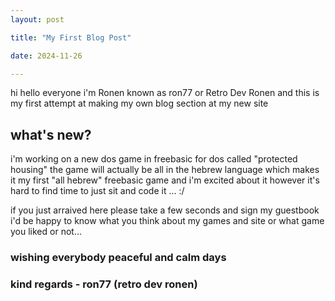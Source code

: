 ```yaml
---
layout: post

title: "My First Blog Post"

date: 2024-11-26

---
```


hi hello everyone i'm Ronen known as ron77 or Retro Dev Ronen and this is my first attempt at making my own blog section at my new site

## what's new?

i'm working on a new dos game in freebasic for dos called "protected housing" the game will actually be all in the hebrew language which makes it my first "all hebrew" freebasic game and i'm excited about it however it's hard to find time to just sit and code it ... :/

if you just arraived here please take a few seconds and sign my guestbook i'd be happy to know what you think about my games and site or what game you liked or not...

### wishing everybody peaceful and calm days

### kind regards - ron77 (retro dev ronen)
